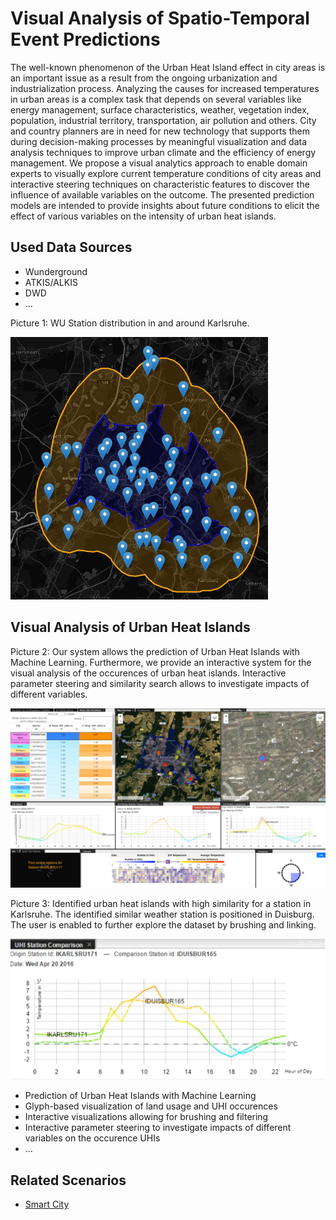 # Visual Analysis of Spatio-Temporal Event Predictions

The well-known phenomenon of the Urban Heat Island effect in city areas is an important issue as a result from the ongoing urbanization and industrialization process. Analyzing the causes for increased temperatures in urban areas is a complex task that depends on several variables like energy management, surface characteristics, weather, vegetation index, population, industrial territory, transportation, air pollution and others. City and country planners are in need for new technology that supports them during decision-making processes by meaningful visualization and data analysis techniques to improve urban climate and the efficiency of energy management. We propose a visual analytics approach to enable domain experts to visually explore current temperature conditions of city areas and interactive steering techniques on characteristic features to discover the influence of available variables on the outcome. The presented prediction models are intended to provide insights about future conditions to elicit the effect of various variables on the intensity of urban heat islands.

## Used Data Sources
- Wunderground
- ATKIS/ALKIS
- DWD
- ...

Picture 1: WU Station distribution in and around Karlsruhe.

![Stations Karlsruhe](visual-analysis-of-uhi-figures/wu_stations_karlsruhe.png)

## Visual Analysis of Urban Heat Islands

Picture 2: Our system allows the prediction of Urban Heat Islands with Machine Learning. Furthermore, we provide an interactive system for the visual analysis of the occurences of urban heat islands. Interactive parameter steering and similarity search allows to investigate impacts of different variables. 

![Similarity Search](visual-analysis-of-uhi-figures/urbanheatislandssimilaritysearch330.png)

Picture 3: Identified urban heat islands with high similarity for a station in Karlsruhe. The identified similar weather station is positioned in Duisburg. The user is enabled to further explore the dataset by brushing and linking. 

![Similarity Search](visual-analysis-of-uhi-figures/urbanheatislandsidentifiedsimilar.png)



- Prediction of Urban Heat Islands with Machine Learning
- Glyph-based visualization of land usage and UHI occurences
- Interactive visualizations allowing for brushing and filtering
- Interactive parameter steering to investigate impacts of different variables on the occurence UHIs
- ...

## Related Scenarios
- [Smart City](../scenarios/01_city.md)
